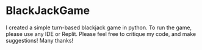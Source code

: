 # BlackJackGame
I created a simple turn-based blackjack game in python.
To run the game, please use any IDE or Replit.
Please feel free to critique my code, and make suggestions! 
Many thanks!
